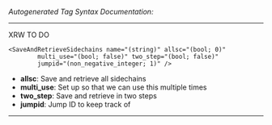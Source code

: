 _Autogenerated Tag Syntax Documentation:_

---
XRW TO DO

```
<SaveAndRetrieveSidechains name="(string)" allsc="(bool; 0)"
        multi_use="(bool; false)" two_step="(bool; false)"
        jumpid="(non_negative_integer; 1)" />
```

-   **allsc**: Save and retrieve all sidechains
-   **multi_use**: Set up so that we can use this multiple times
-   **two_step**: Save and retrieve in two steps
-   **jumpid**: Jump ID to keep track of

---
